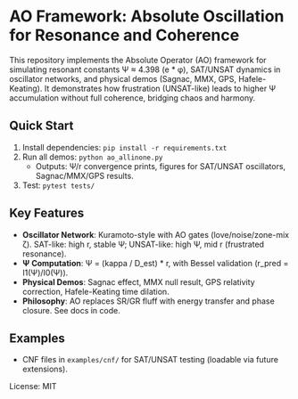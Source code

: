 # AO Framework: Absolute Oscillation for Resonance and Coherence

This repository implements the Absolute Operator (AO) framework for simulating resonant constants Ψ ≈ 4.398 (e * φ), SAT/UNSAT dynamics in oscillator networks, and physical demos (Sagnac, MMX, GPS, Hafele-Keating). It demonstrates how frustration (UNSAT-like) leads to higher Ψ accumulation without full coherence, bridging chaos and harmony.

## Quick Start
1. Install dependencies: `pip install -r requirements.txt`
2. Run all demos: `python ao_allinone.py`
   - Outputs: Ψ/r convergence prints, figures for SAT/UNSAT oscillators, Sagnac/MMX/GPS results.
3. Test: `pytest tests/`

## Key Features
- **Oscillator Network**: Kuramoto-style with AO gates (love/noise/zone-mix ζ). SAT-like: high r, stable Ψ; UNSAT-like: high Ψ, mid r (frustrated resonance).
- **Ψ Computation**: Ψ = (kappa / D_est) * r, with Bessel validation (r_pred = I1(Ψ)/I0(Ψ)).
- **Physical Demos**: Sagnac effect, MMX null result, GPS relativity correction, Hafele-Keating time dilation.
- **Philosophy**: AO replaces SR/GR fluff with energy transfer and phase closure. See docs in code.

## Examples
- CNF files in `examples/cnf/` for SAT/UNSAT testing (loadable via future extensions).

License: MIT
